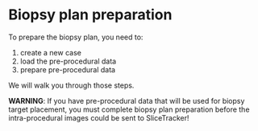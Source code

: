 # Biopsy plan preparation

To prepare the biopsy plan, you need to:

1. create a new case
2. load the pre-procedural data
2. prepare pre-procedural data

We will walk you through those steps.

**WARNING**: If you have pre-procedural data that will be used for biopsy target placement, you must complete biopsy plan preparation before the intra-procedural images could be sent to SliceTracker!